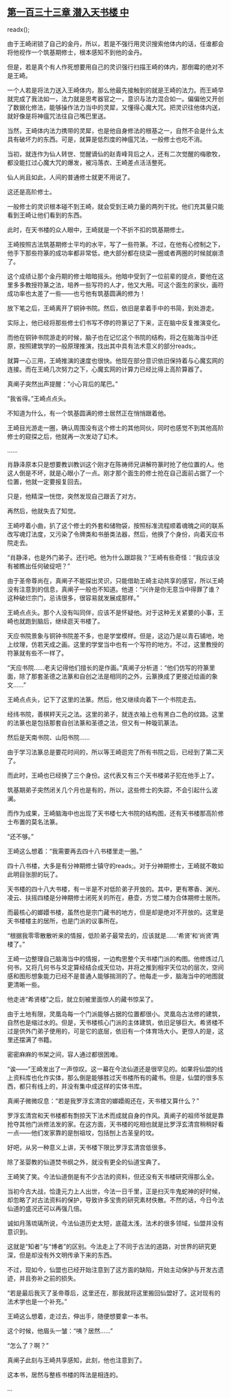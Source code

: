 ## [第一百三十三章 潜入天书楼 中](https://www.xxbiquge.com/11_11207/9094083.html)
readx();

  由于王崎闭锁了自己的金丹，所以，若是不强行用灵识搜索他体内的话，任谁都会将他视作一个筑基期修士，根本感知不到他的金丹。

  但是，若是真个有人作死想要用自己的灵识强行扫描王崎的体内，那倒霉的绝对不是王崎。

  一个人若是将法力送入王崎体内，那么他最先接触到的就是王崎的法力。而王崎早就完成了我法如一，法力就是思考器官之一，意识与法力混合如一。偏偏他又开创了数据化修法，能够操作法力当中的灵犀，又懂得心魔大咒。把灵识往他体内送，就好像是将神瘟咒法往自己嘴巴里送。

  当然，王崎体内法力携带的灵犀，也是他自身修法的根基之一，自然不会是什么太具有破坏力的东西。可是，就算是低烈度的神瘟咒法，一般修士也吃不消。

  当初，就连作为仙人转世、觉醒谪仙的赵青峰背后之人，还有二次觉醒的梅歌牧，都没能扛过心魔大咒的爆发，被冯落衣、王崎差点活活整死。

  仙人尚且如此，人间的普通修士就更不用说了。

  这还是高阶修士。

  一般修士的灵识根本碰不到王崎，就会受到王崎力量的两列干扰。他们充其量只能看到王崎让他们看到的东西。

  此时，在天书楼的众人眼中，王崎就是一个不折不扣的筑基期修士。

  王崎按照古法筑基期修士平均的水平，写了一些符篆。不过，在他有心控制之下，他手下那些符篆的成功率都非常低，绝大部分都在绕梁一圈或者两圈的时候就崩溃了。

  这个成绩让那个金丹期的修士暗暗摇头。他暗中受到了一位前辈的提点，要他在这里多多教授符篆之法，培养一些写符的人才，他又大用。可这个面生的家伙，画符成功率也太差了一些——也亏他有筑基圆满的修为！

  放下笔之后，王崎离开了铜钟书院。然后，依旧是拿着手中的书简，到处游走。

  实际上，他已经将那些修士们书写不停的符篆记了下来，正在脑中反复推演变化。

  而他在铜钟书院游走的时候，脑子也在记忆这个书院的结构，将之在脑海当中还原，按照建筑学的一般原理推演，找出其中具有法术意义的部分reads;。

  就算一心三用，王崎推演的速度也很快。他现在部分意识依旧保持着与心魔玄网的连接。而在王崎几次努力之下，心魔玄网的计算力已经比得上高阶算器了。

  真阐子突然出声提醒：“小心背后的尾巴。”

  “我省得。”王崎点点头。

  不知道为什么，有一个筑基圆满的修士居然正在悄悄跟着他。

  王崎目光游走一圈，确认周围没有这个修士的其他同伙，同时也感觉不到其他高阶修士的窥探之后，他就再一次发动了幻术。

  ……

  肖静泽原本只是想要教训教训这个刚才在陈祷师兄讲解符篆时抢了他位置的人。他这人倒是不坏，就是心眼小了一点。刚才那个面生的修士抢在自己面前占据了一个位置，他就一定要报复回去。

  只是，他精深一恍惚，突然发现自己跟丢了对方。

  再然后，他就失去了知觉。

  王崎哼着小曲，扒了这个修士的外套和储物袋，按照标准流程顺着魂魄之间的联系改写魂灯法度，又污染了令牌类和书册类法器，然后，他换了个身份，向着天应书院走去。

  “肖静泽，也是外门弟子。还行吧。他为什么跟踪我？”王崎有些奇怪：“我应该没有被瞧出任何破绽吧？”

  由于圣帝尊尚在，真阐子不能探出灵识，只能借助王崎主动共享的感官，所以王崎没有注意到的信息，真阐子一般也不知道。他道：“兴许是你无意当中得罪了谁？这种破烂宗门，忌讳很多，很容易就发展成那样。”

  王崎点点头。那个人没有叫同伴，应该不是怀疑他。对于这种无关紧要的小事，王崎也就跑到脑后，继续逛天书楼了。

  天应书院景象与铜钟书院差不多，也是学堂模样。但是，这边乃是以青石铺地，地上纹理，仿若天成之画。这里的学堂当中也有一个写符的地方。不过，这里教授的符篆就有些不一样了。

  “天应书院……老夫记得他们擅长的是作画。”真阐子分析道：“他们仿写的符篆里面，除了那套圣德之法篆和自创之法是相同的之外，云篆换成了更接近绘画的象文……”

  王崎点点头，记下了这里的法篆。然后，他又继续向着下一个书院走去。

  经纬书院，善棋枰天元之法。这里的弟子，就连衣袖上也有黑白二色的纹路。这里的法篆也是包括那套自创法篆和圣德之法，但又有一种璇玑篆法。

  然后是天南书院、山阳书院……

  由于学习法篆总是要花时间的，所以等王崎逛完了所有书院之后，已经到了第二天了。

  而此时，王崎也已经换了三个身份。这代表又有三个天书楼弟子犯在他手上了。

  筑基期弟子突然闭关几个月也是有的，所以，这些修士的失踪，不会引起什么波澜。

  而作为成果，王崎脑海中也出现了天书楼七大书院的结构图，还有天书楼那高阶修士布置的莫名法篆。

  “还不够。”

  王崎这么想着：“我需要再去四十八书楼里走一圈。”

  四十八书楼，大多是有分神期修士镇守的reads;。对于分神期修士，王崎就不敢如此明目张胆的玩了。

  天书楼的四十八大书楼，有一半是不对低阶弟子开放的。其中，更有寒香、渊光、凌云、扶摇四楼是分神期修士闭死关的所在，悬壶，方觉二楼为合体期修士居所。

  而最核心的嫏嬛书楼，虽然也是宗门藏书的地方，但是却是绝对不开放的。这里是天书楼楼主的居所，也是门派的议事所在。

  “根据我零零散散听来的情报，低阶弟子最常去的，应该就是……‘希贤’和‘尚贤’两楼了。”

  王崎一边整理自己脑海当中的情报，一边构思整个天书楼门派的构图。他修炼过几何书，又将几何书与爻定算经结合成天位功，并将之推到相宇天位功的层次，空间感和图形想象能力已经不是普通人能够揣测的了。他每走一步，脑海当中的地图就更清晰一些。

  他走进“希贤楼”之后，就立刻被里面惊人的藏书惊呆了。

  由于土地有限，灵凰岛每一个门派能够占据的位置都很小。灵凰岛古法修的建筑，自然也是缩过水的。但是，天书楼核心门派的主体建筑，依旧足够巨大。希贤楼不过是供外门弟子使用的，可是它的底层，依旧有一个体育场大小。更惊人的是，这里还摆满了书籍。

  密密麻麻的书架之间，容人通过都很困难。

  “诶——”王崎发出了一声惊叹。这一幕在今法仙道还是很罕见的。如果将仙盟的线上资料库也化作实体，那么倒是能够胜过天书楼所有的藏书。但是，仙盟的很多东西，都只有线上的，并没有集中成这样的实体书库。

  真阐子微微叹息：“若是我罗浮玄清宫的嫏嬛阁还在，天书楼又算什么？”

  罗浮玄清宫和天书楼都有剽掠天下法术而成就自身的作风。真阐子的祖师爷就是靠抢夺其他门派修法发的家。在这方面，天书楼的吃相也就是比罗浮玄清宫稍稍好看一点——他们发家靠的是刨祖坟，包括刨上古圣皇的坟。

  好吧，从另一种意义上讲，天书楼下限比罗浮玄清宫低很多。

  除了圣婴教的仙道焚书纲之外，就没有更全的仙道宝典了。

  王崎笑了笑。今法仙道倒是有不少古法的资料，但还没有天书楼研究得那么全。

  当初今古大战，恰逢元力上人出世，今法一日千里，正是扫灭牛鬼蛇神的好时候，却忽略了对古法资料的保护，导致许多宝贵的研究素材佚散。不然的话，今日今法仙道的盛况还可以再强几倍。

  诚如月落琉璃所说，今法仙道历史太短，底蕴太浅，法术的很多领域，仙盟并没有意识到。

  这就是“知者”与“博者”的区别。今法走上了不同于古法的道路，对世界的研究更深，但是却没有外文明传承下来的东西。

  不过，现如今，仙盟也已经开始注意到了这方面的缺陷，开始主动保护与开发古遗迹，并且弥补之前的损失。

  “若是最后我灭了圣帝尊后，这里还在，那我就将这里搬回仙盟好了。这对现有的法术学也是一个补充。”

  王崎这么想着，走过去，伸出手，随便想要拿一本书。

  这个时候，他眉头一皱：“咦？居然……”

  “怎么了？啊？”

  真阐子此刻与王崎共享感知，此刻，他也注意到了。

  这本书，居然与整栋书楼的阵法是相连的。

  ...
